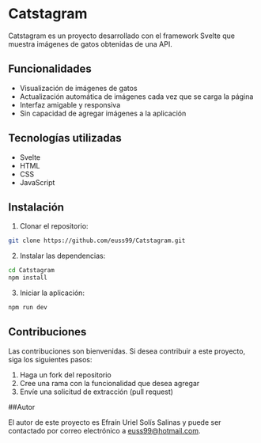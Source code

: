 # Catstagram

Catstagram es un proyecto desarrollado con el framework Svelte que muestra imágenes de gatos obtenidas de una API.

## Funcionalidades

- Visualización de imágenes de gatos
- Actualización automática de imágenes cada vez que se carga la página
- Interfaz amigable y responsiva
- Sin capacidad de agregar imágenes a la aplicación

## Tecnologías utilizadas

- Svelte
- HTML
- CSS
- JavaScript

## Instalación

1. Clonar el repositorio:

```bash
git clone https://github.com/euss99/Catstagram.git
```

2. Instalar las dependencias:

```bash
cd Catstagram
npm install
```

3. Iniciar la aplicación:

```bash
npm run dev
```
## Contribuciones

Las contribuciones son bienvenidas. Si desea contribuir a este proyecto, siga los siguientes pasos:

1. Haga un fork del repositorio
2. Cree una rama con la funcionalidad que desea agregar
3. Envíe una solicitud de extracción (pull request)

##Autor

El autor de este proyecto es Efraín Uriel Solís Salinas y puede ser contactado por correo electrónico a <euss99@hotmail.com>.
